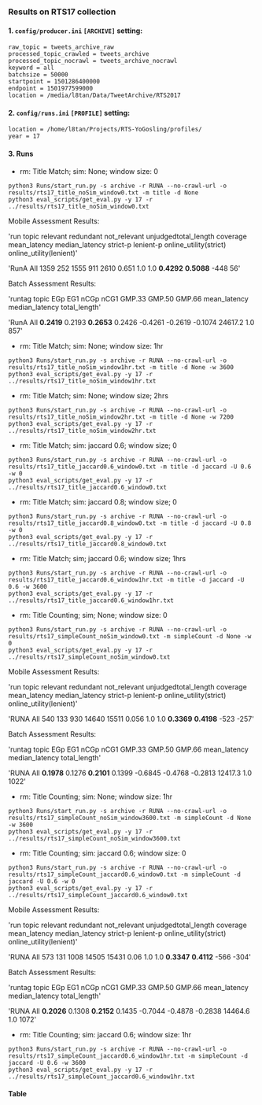 ### Results on RTS17 collection

#### 1. ```config/producer.ini``` ```[ARCHIVE]``` setting:
```commandline
raw_topic = tweets_archive_raw
processed_topic_crawled = tweets_archive
processed_topic_nocrawl = tweets_archive_nocrawl
keyword = all
batchsize = 50000
startpoint = 1501286400000
endpoint = 1501977599000
location = /media/l8tan/Data/TweetArchive/RTS2017
```

#### 2. ```config/runs.ini``` ```[PROFILE]``` setting:
```
location = /home/l8tan/Projects/RTS-YoGosling/profiles/
year = 17
```
#### 3. Runs

* rm: Title Match; sim: None; window size: 0
```commandline
python3 Runs/start_run.py -s archive -r RUNA --no-crawl-url -o results/rts17_title_noSim_window0.txt -m title -d None
python3 eval_scripts/get_eval.py -y 17 -r ../results/rts17_title_noSim_window0.txt
```
Mobile Assessment Results: 

'run                                     	topic	relevant	redundant	not_relevant	unjudgedtotal_length	coverage	mean_latency	median_latency	strict-p	lenient-p	online_utility(strict)	online_utility(lenient)'

'RunA	All	1359	252	1555	911	2610	0.651	1.0	1.0	**0.4292**	**0.5088**	-448	56'

Batch Assessment Results:

'runtag	topic	EGp   	EG1   	nCGp  	nCG1  	GMP.33    	GMP.50    	GMP.66    	mean_latency   	median_latency 	total_length'

'RunA	All  	**0.2419**	0.2193	**0.2653**	0.2426	-0.4261   	-0.2619   	-0.1074   	24617.2        1.0            	857'

* rm: Title Match; sim: None; window size: 1hr

```commandline
python3 Runs/start_run.py -s archive -r RUNA --no-crawl-url -o results/rts17_title_noSim_window1hr.txt -m title -d None -w 3600
python3 eval_scripts/get_eval.py -y 17 -r ../results/rts17_title_noSim_window1hr.txt
```

* rm: Title Match; sim: None; window size; 2hrs

```commandline
python3 Runs/start_run.py -s archive -r RUNA --no-crawl-url -o results/rts17_title_noSim_window2hr.txt -m title -d None -w 7200
python3 eval_scripts/get_eval.py -y 17 -r ../results/rts17_title_noSim_window2hr.txt
```

* rm: Title Match; sim: jaccard 0.6; window size; 0

```commandline
python3 Runs/start_run.py -s archive -r RUNA --no-crawl-url -o results/rts17_title_jaccard0.6_window0.txt -m title -d jaccard -U 0.6 -w 0
python3 eval_scripts/get_eval.py -y 17 -r ../results/rts17_title_jaccard0.6_window0.txt
```

* rm: Title Match; sim: jaccard 0.8; window size; 0
```commandline
python3 Runs/start_run.py -s archive -r RUNA --no-crawl-url -o results/rts17_title_jaccard0.8_window0.txt -m title -d jaccard -U 0.8 -w 0
python3 eval_scripts/get_eval.py -y 17 -r ../results/rts17_title_jaccard0.8_window0.txt
```

* rm: Title Match; sim; jaccard 0.6; window size; 1hrs
```commandline
python3 Runs/start_run.py -s archive -r RUNA --no-crawl-url -o results/rts17_title_jaccard0.6_window1hr.txt -m title -d jaccard -U 0.6 -w 3600
python3 eval_scripts/get_eval.py -y 17 -r ../results/rts17_title_jaccard0.6_window1hr.txt
```
* rm: Title Counting; sim; None; window size: 0
```commandline
python3 Runs/start_run.py -s archive -r RUNA --no-crawl-url -o results/rts17_simpleCount_noSim_window0.txt -m simpleCount -d None -w 0
python3 eval_scripts/get_eval.py -y 17 -r ../results/rts17_simpleCount_noSim_window0.txt
```
Mobile Assessment Results: 

'run                                     	topic	relevant	redundant	not_relevant	unjudgedtotal_length	coverage	mean_latency	median_latency	strict-p	lenient-p	online_utility(strict)	online_utility(lenient)'

'RUNA	All	540	133	930	14640	15511	0.056	1.0	1.0	**0.3369**	**0.4198**	-523	-257'

Batch Assessment Results:

'runtag	topic	EGp   	EG1   	nCGp  	nCG1  	GMP.33    	GMP.50    	GMP.66    	mean_latency   	median_latency 	total_length'

'RUNA	All  	**0.1978**	0.1276	**0.2101**	0.1399	-0.6845   	-0.4768   	-0.2813   	12417.3        1.0            	1022'


* rm: Title Counting; sim: None; window size: 1hr
```commandline
python3 Runs/start_run.py -s archive -r RUNA --no-crawl-url -o results/rts17_simpleCount_noSim_window3600.txt -m simpleCount -d None -w 3600
python3 eval_scripts/get_eval.py -y 17 -r ../results/rts17_simpleCount_noSim_window3600.txt
```
* rm: Title Counting; sim: jaccard 0.6; window size: 0
```commandline
python3 Runs/start_run.py -s archive -r RUNA --no-crawl-url -o results/rts17_simpleCount_jaccard0.6_window0.txt -m simpleCount -d jaccard -U 0.6 -w 0
python3 eval_scripts/get_eval.py -y 17 -r ../results/rts17_simpleCount_jaccard0.6_window0.txt
```

Mobile Assessment Results: 

'run                                     	topic	relevant	redundant	not_relevant	unjudgedtotal_length	coverage	mean_latency	median_latency	strict-p	lenient-p	online_utility(strict)	online_utility(lenient)'

'RUNA	All	573	131	1008	14505	15431	0.06	1.0	1.0	**0.3347**	**0.4112**	-566	-304'

Batch Assessment Results:

'runtag	topic	EGp   	EG1   	nCGp  	nCG1  	GMP.33    	GMP.50    	GMP.66    	mean_latency   	median_latency 	total_length'

'RUNA	All  	**0.2026**	0.1308	**0.2152**	0.1435	-0.7044   	-0.4878   	-0.2838   	14464.6        1.0            	1072'


* rm: Title Counting; sim: jaccard 0.6; window size: 1hr
```commandline
python3 Runs/start_run.py -s archive -r RUNA --no-crawl-url -o results/rts17_simpleCount_jaccard0.6_window1hr.txt -m simpleCount -d jaccard -U 0.6 -w 3600
python3 eval_scripts/get_eval.py -y 17 -r ../results/rts17_simpleCount_jaccard0.6_window1hr.txt
```

#### Table
